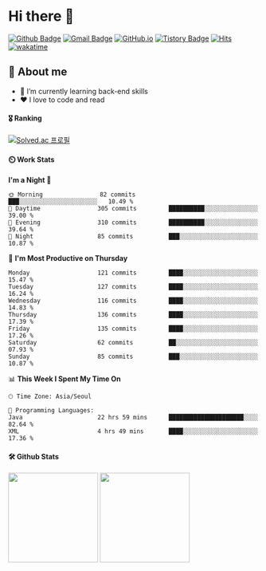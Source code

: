 # Hi there 👋
[![Github Badge](https://img.shields.io/badge/-uiw6unoh-grey?style=flat&logo=github&logoColor=white&link=https://github.com/uiw6unoh/)](https://www.github.com/uiw6unoh/) 
[![Gmail Badge](https://img.shields.io/badge/-uiw6unoh@naver.com-c14438?style=flat&logo=Gmail&logoColor=white&link=mailto:uiw6unoh@naver.com)](mailto:uiw6unoh@naver.com) 
[![GitHub.io](https://img.shields.io/badge/GitHub.io-orange?style=flat&logoColor=white)](https://uiw6unoh.github.io/)
[![Tistory Badge](https://img.shields.io/badge/Tech%20Blog-yellow?style=flat&logoColor=white)](https://#/)
[![Hits](https://hits.seeyoufarm.com/api/count/incr/badge.svg?url=https%3A%2F%2Fgithub.com%2Fuiw6unoh&count_bg=%2379C83D&title_bg=%23555555&icon=&icon_color=%23E7E7E7&title=hits&edge_flat=false)](https://hits.seeyoufarm.com)
[![wakatime](https://wakatime.com/badge/user/54252e40-b19e-45e1-9ec9-fb1c5a26c628.svg)](https://wakatime.com/@54252e40-b19e-45e1-9ec9-fb1c5a26c628)
<!-- [![Portfolio Badge](https://img.shields.io/badge/portfolio-web-blue?style=flat&link=https://github.com/uiw6unoh/)](https://github.com/uiw6unoh/)  -->

## 💬 About me
- 🌱 I’m currently learning back-end skills
- ❤️ I love to code and read


#### 🎖️ Ranking
[![Solved.ac 프로필](http://mazassumnida.wtf/api/v2/generate_badge?boj=uiw6unoh)](https://www.acmicpc.net/user/uiw6unoh)

#### ⏲️ Work Stats
<!--[![uiw6unoh's wakatime stats](https://github-readme-stats.vercel.app/api/wakatime?username=uiw6unoh)]-->

<!--START_SECTION:waka-->
**I'm a Night 🦉** 

```text
🌞 Morning                82 commits          ███░░░░░░░░░░░░░░░░░░░░░░   10.49 % 
🌆 Daytime                305 commits         ██████████░░░░░░░░░░░░░░░   39.00 % 
🌃 Evening                310 commits         ██████████░░░░░░░░░░░░░░░   39.64 % 
🌙 Night                  85 commits          ███░░░░░░░░░░░░░░░░░░░░░░   10.87 % 
```
📅 **I'm Most Productive on Thursday** 

```text
Monday                   121 commits         ████░░░░░░░░░░░░░░░░░░░░░   15.47 % 
Tuesday                  127 commits         ████░░░░░░░░░░░░░░░░░░░░░   16.24 % 
Wednesday                116 commits         ████░░░░░░░░░░░░░░░░░░░░░   14.83 % 
Thursday                 136 commits         ████░░░░░░░░░░░░░░░░░░░░░   17.39 % 
Friday                   135 commits         ████░░░░░░░░░░░░░░░░░░░░░   17.26 % 
Saturday                 62 commits          ██░░░░░░░░░░░░░░░░░░░░░░░   07.93 % 
Sunday                   85 commits          ███░░░░░░░░░░░░░░░░░░░░░░   10.87 % 
```


📊 **This Week I Spent My Time On** 

```text
🕑︎ Time Zone: Asia/Seoul

💬 Programming Languages: 
Java                     22 hrs 59 mins      █████████████████████░░░░   82.64 % 
XML                      4 hrs 49 mins       ████░░░░░░░░░░░░░░░░░░░░░   17.36 % 
```


<!--END_SECTION:waka-->

#### 🛠️ Github Stats <br/>
<p>
  <img height="180em" src="https://github-readme-stats-git-masterrstaa-rickstaa.vercel.app/api?username=uiw6unoh&show_icons=true&include_all_commits=true">
  <img height="180em" src="https://github-readme-stats-git-masterrstaa-rickstaa.vercel.app/api/top-langs/?username=uiw6unoh&layout=compact">
</p>

